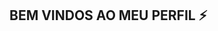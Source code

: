 ## BEM VINDOS AO MEU PERFIL ⚡

<!--
**DiogoMnz/DiogoMnz** is a ✨ _special_ ✨ repository because its `README.md` (this file) appears on your GitHub profile.

-  EU ESTOU ESTUDANDO NA ALURA
-  ESTOU ME DESENVOLVENDO NA LINGUAGEM JavaScript
- 💬 UTILIZO ESSE ESPAÇO PARA MINHA ORGANIZAÇÃO E COMPARTILHAMENTO DOS MEUS PROJETOS DESENVOLVIDOS

- 📫 VOCE PODE ENTRAR COMIGO ATRAVÉS DO MEU EMAIL: Diogomenezes170107@gmail.com
- 
-->
